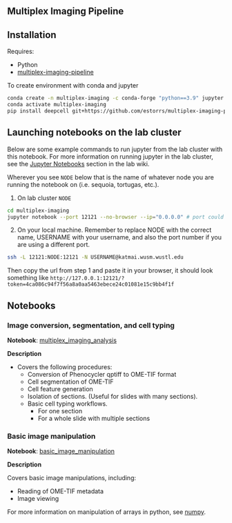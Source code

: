 ## Multiplex Imaging Pipeline

## Installation

Requires:
- Python
- [multiplex-imaging-pipeline](https://github.com/estorrs/multiplex-imaging-pipeline)

To create environment with conda and jupyter
```bash
conda create -n multiplex-imaging -c conda-forge "python==3.9" jupyter jupyter_contrib_nbextensions -y
conda activate multiplex-imaging
pip install deepcell git+https://github.com/estorrs/multiplex-imaging-pipeline.git
```

## Launching notebooks on the lab cluster

Below are some example commands to run jupyter from the lab cluster with this notebook. For more information on running jupyter in the lab cluster, see the [Jupyter Notebooks]() section in the lab wiki.

Wherever you see `NODE` below that is the name of whatever node you are running the notebook on (i.e. sequoia, tortugas, etc.).

1. On lab cluster `NODE`
```bash
cd multiplex-imaging
jupyter notebook --port 12121 --no-browser --ip="0.0.0.0" # port could be any number, using 12121 here
```

2. On your local machine. Remember to replace NODE with the correct name, USERNAME with your username, and also the port number if you are using a different port.
```bash
ssh -L 12121:NODE:12121 -N USERNAME@katmai.wusm.wustl.edu
```

Then copy the url from step 1 and paste it in your browser, it should look something like `http://127.0.0.1:12121/?token=4ca086c94f7f56a8a0aa5463ebece24c01081e15c9bb4f1f`

## Notebooks

### Image conversion, segmentation, and cell typing

**Notebook**: [multiplex_imaging_analysis](https://github.com/estorrs/ding-lab-spatial/blob/main/multiplex_imaging/multiplex_imaging_analysis.ipynb)

**Description**

- Covers the following procedures:
  + Conversion of Phenocycler qptiff to OME-TIF format
  + Cell segmentation of OME-TIF
  + Cell feature generation
  + Isolation of sections. (Useful for slides with many sections).
  + Basic cell typing workflows.
    - For one section
    - For a whole slide with multiple sections
   

### Basic image manipulation

**Notebook**: [basic_image_manipulation](https://github.com/estorrs/ding-lab-spatial/blob/main/multiplex_imaging/basic_image_manipulation.ipynb)

**Description**

Covers basic image manipulations, including:
- Reading of OME-TIF metadata
- Image viewing

For more information on manipulation of arrays in python, see [numpy](https://numpy.org/).



